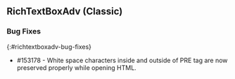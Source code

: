 ## RichTextBoxAdv (Classic)

### Bug Fixes
{:#richtextboxadv-bug-fixes}
* \#153178 - White space characters inside and outside of PRE tag are now preserved properly while opening HTML.